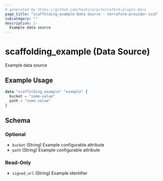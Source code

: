 ```yaml
---
# generated by https://github.com/hashicorp/terraform-plugin-docs
page_title: "scaffolding_example Data Source - terraform-provider-scaffolding-framework"
subcategory: ""
description: |-
  Example data source
---
```


# scaffolding_example (Data Source)

Example data source

## Example Usage

```terraform
data "scaffolding_example" "example" {
  bucket = "some-value"
  path = "some-value"
}
```

<!-- schema generated by tfplugindocs -->
## Schema

### Optional

- `bucket` (String) Example configurable attribute
- `path` (String) Example configurable attribute

### Read-Only

- `signed_url` (String) Example identifier
